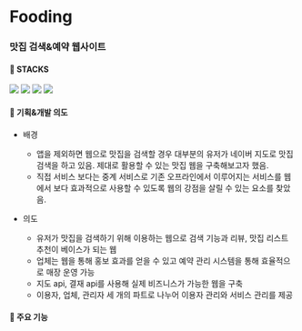# Fooding


### 맛집 검색&예약 웹사이트


#### :seedling: STACKS
<img src="https://img.shields.io/badge/java-007396?style=for-the-badge&logo=java&logoColor=white">
<img src="https://img.shields.io/badge/html5-E34F26?style=for-the-badge&logo=html5&logoColor=white">
<img src="https://img.shields.io/badge/css-1572B6?style=for-the-badge&logo=css3&logoColor=white"> 
<img src="https://img.shields.io/badge/javascript-F7DF1E?style=for-the-badge&logo=javascript&logoColor=black"> 

#### :dart: 기획&개발 의도


* 배경
  - 앱을 제외하면 웹으로 맛집을 검색할 경우 대부분의 유저가 네이버 지도로 맛집 검색을 하고 있음. 
    제대로 활용할 수 있는 맛집 웹을 구축해보고자 했음.
  - 직접 서비스 보다는 중계 서비스로 기존 오프라인에서 이루어지는 서비스를 웹에서 보다 효과적으로 사용할 수 있도록 웹의 강점을 살릴 수 있는 요소를 찾았음.


* 의도
  - 유저가 맛집을 검색하기 위해 이용하는 웹으로 검색 기능과 리뷰, 맛집 리스트 추천이 베이스가 되는 웹
  - 업체는 웹을 통해 홍보 효과를 얻을 수 있고 예약 관리 시스템을 통해 효율적으로 매장 운영 가능
  - 지도 api, 결재 api를 사용해 실제 비즈니스가 가능한 웹을 구축
  - 이용자, 업체, 관리자 세 개의 파트로 나누어 이용자 관리와 서비스 관리를 제공


#### :gift: 주요 기능
